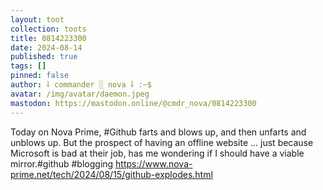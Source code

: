 ```yaml
---
layout: toot
collection: toots
title: 0814223300
date: 2024-08-14
published: true
tags: []
pinned: false
author: ⸸ commander ░ nova ⸸ :~$
avatar: /img/avatar/daemon.jpeg
mastodon: https://mastodon.online/@cmdr_nova/0814223300
---
```


Today on Nova Prime, #Github farts and blows up, and then unfarts and unblows up. But the prospect of having an offline website ... just because Microsoft is bad at their job, has me wondering if I should have a viable mirror.#github #blogging https://www.nova-prime.net/tech/2024/08/15/github-explodes.html
